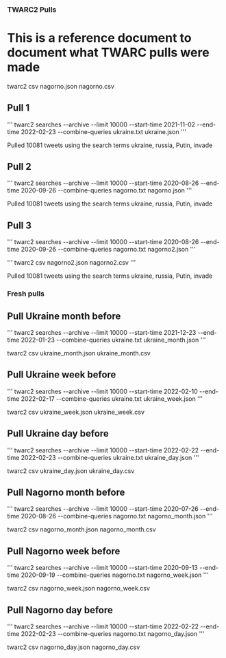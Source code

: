 ### TWARC2 Pulls

# This is a reference document to document what TWARC pulls were made 

twarc2 csv nagorno.json nagorno.csv

## Pull 1
''' twarc2 searches --archive --limit 10000 --start-time 2021-11-02 --end-time 2022-02-23 --combine-queries ukraine.txt ukraine.json '''

Pulled 10081 tweets using the search terms ukraine, russia, Putin, invade

## Pull 2
''' twarc2 searches --archive --limit 10000 --start-time 2020-08-26 --end-time 2020-09-26 --combine-queries nagorno.txt nagorno.json '''

Pulled 10081 tweets using the search terms ukraine, russia, Putin, invade


## Pull 3 

''' twarc2 searches --archive --limit 10000 --start-time 2020-08-26 --end-time 2020-09-26 --combine-queries nagorno.txt nagorno2.json '''

''' twarc2 csv nagorno2.json nagorno2.csv '''

Pulled 10081 tweets using the search terms ukraine, russia, Putin, invade

### Fresh pulls

## Pull Ukraine month before
''' twarc2 searches --archive --limit 10000 --start-time 2021-12-23 --end-time 2022-01-23 --combine-queries ukraine.txt ukraine_month.json '''

twarc2 csv ukraine_month.json ukraine_month.csv

## Pull Ukraine week before
''' twarc2 searches --archive --limit 10000 --start-time 2022-02-10 --end-time 2022-02-17 --combine-queries ukraine.txt ukraine_week.json '''

twarc2 csv ukraine_week.json ukraine_week.csv

## Pull Ukraine day before
''' twarc2 searches --archive --limit 10000 --start-time 2022-02-22 --end-time 2022-02-23 --combine-queries ukraine.txt ukraine_day.json '''

twarc2 csv ukraine_day.json ukraine_day.csv

## Pull Nagorno month before
''' twarc2 searches --archive --limit 10000 --start-time 2020-07-26 --end-time 2020-08-26 --combine-queries nagorno.txt nagorno_month.json '''

twarc2 csv nagorno_month.json nagorno_month.csv

## Pull Nagorno week before
''' twarc2 searches --archive --limit 10000 --start-time 2020-09-13 --end-time 2020-09-19 --combine-queries nagorno.txt nagorno_week.json '''

twarc2 csv nagorno_week.json nagorno_week.csv

## Pull Nagorno day before
''' twarc2 searches --archive --limit 10000 --start-time 2022-02-22 --end-time 2022-02-23 --combine-queries nagorno.txt nagorno_day.json '''

twarc2 csv nagorno_day.json nagorno_day.csv